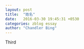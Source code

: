 ```yaml
---
layout: post
title:  "姓名"
date:   2016-03-30 19:45:31 +0530
categories: zblog essay
author: "Chandler Bing"
---
```

Third
